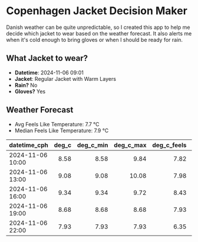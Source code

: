 
# Copenhagen Jacket Decision Maker

Danish weather can be quite unpredictable, so I created this app to help me decide which jacket to wear based on the weather forecast. 
It also alerts me when it's cold enough to bring gloves or when I should be ready for rain.

## What Jacket to wear?

- **Datetime**: 2024-11-06 09:01
- **Jacket**: Regular Jacket with Warm Layers
- **Rain?** No
- **Gloves?** Yes

## Weather Forecast
- Avg Feels Like Temperature: 7.7 °C
- Median Feels Like Temperature: 7.9 °C

| datetime_cph     |   deg_c |   deg_c_min |   deg_c_max |   deg_c_feels | weather   | wind   | rain   |
|:-----------------|--------:|------------:|------------:|--------------:|:----------|:-------|:-------|
| 2024-11-06 10:00 |    8.58 |        8.58 |        9.84 |          7.82 | Clouds    | Low    | None   |
| 2024-11-06 13:00 |    9.08 |        9.08 |       10.08 |          7.98 | Clouds    | Low    | None   |
| 2024-11-06 16:00 |    9.34 |        9.34 |        9.72 |          8.43 | Clouds    | Low    | None   |
| 2024-11-06 19:00 |    8.68 |        8.68 |        8.68 |          7.93 | Clouds    | Low    | None   |
| 2024-11-06 22:00 |    7.93 |        7.93 |        7.93 |          6.35 | Clouds    | Low    | None   |
        